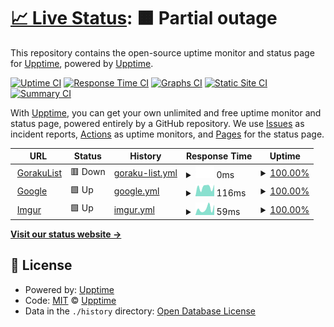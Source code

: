 # [📈 Live Status](http://status.gorakulist.kr/): <!--live status--> **🟧 Partial outage**

This repository contains the open-source uptime monitor and status page for [Upptime](https://upptime.js.org), powered by [Upptime](https://github.com/upptime/upptime).

[![Uptime CI](https://github.com/DetegiCE/gorakulist-uptime/workflows/Uptime%20CI/badge.svg)](https://github.com/DetegiCE/gorakulist-uptime/actions?query=workflow%3A%22Uptime+CI%22)
[![Response Time CI](https://github.com/DetegiCE/gorakulist-uptime/workflows/Response%20Time%20CI/badge.svg)](https://github.com/DetegiCE/gorakulist-uptime/actions?query=workflow%3A%22Response+Time+CI%22)
[![Graphs CI](https://github.com/DetegiCE/gorakulist-uptime/workflows/Graphs%20CI/badge.svg)](https://github.com/DetegiCE/gorakulist-uptime/actions?query=workflow%3A%22Graphs+CI%22)
[![Static Site CI](https://github.com/DetegiCE/gorakulist-uptime/workflows/Static%20Site%20CI/badge.svg)](https://github.com/DetegiCE/gorakulist-uptime/actions?query=workflow%3A%22Static+Site+CI%22)
[![Summary CI](https://github.com/DetegiCE/gorakulist-uptime/workflows/Summary%20CI/badge.svg)](https://github.com/DetegiCE/gorakulist-uptime/actions?query=workflow%3A%22Summary+CI%22)

With [Upptime](https://upptime.js.org), you can get your own unlimited and free uptime monitor and status page, powered entirely by a GitHub repository. We use [Issues](https://github.com/upptime/upptime/issues) as incident reports, [Actions](https://github.com/DetegiCE/gorakulist-uptime/actions) as uptime monitors, and [Pages](http://status.gorakulist.kr/) for the status page.

<!--start: status pages-->
<!-- This summary is generated by Upptime (https://github.com/upptime/upptime) -->
<!-- Do not edit this manually, your changes will be overwritten -->
<!-- prettier-ignore -->
| URL | Status | History | Response Time | Uptime |
| --- | ------ | ------- | ------------- | ------ |
| <img alt="" src="https://favicons.githubusercontent.com/www.gorakulist.kr" height="13"> [GorakuList](https://www.gorakulist.kr/) | 🟥 Down | [goraku-list.yml](https://github.com/DetegiCE/gorakulist-uptime/commits/HEAD/history/goraku-list.yml) | <details><summary><img alt="Response time graph" src="./graphs/goraku-list/response-time-week.png" height="20"> 0ms</summary><br><a href="https://status.gorakulist.kr/history/goraku-list"><img alt="Response time 949" src="https://img.shields.io/endpoint?url=https%3A%2F%2Fraw.githubusercontent.com%2FDetegiCE%2Fgorakulist-uptime%2FHEAD%2Fapi%2Fgoraku-list%2Fresponse-time.json"></a><br><a href="https://status.gorakulist.kr/history/goraku-list"><img alt="24-hour response time 0" src="https://img.shields.io/endpoint?url=https%3A%2F%2Fraw.githubusercontent.com%2FDetegiCE%2Fgorakulist-uptime%2FHEAD%2Fapi%2Fgoraku-list%2Fresponse-time-day.json"></a><br><a href="https://status.gorakulist.kr/history/goraku-list"><img alt="7-day response time 0" src="https://img.shields.io/endpoint?url=https%3A%2F%2Fraw.githubusercontent.com%2FDetegiCE%2Fgorakulist-uptime%2FHEAD%2Fapi%2Fgoraku-list%2Fresponse-time-week.json"></a><br><a href="https://status.gorakulist.kr/history/goraku-list"><img alt="30-day response time 949" src="https://img.shields.io/endpoint?url=https%3A%2F%2Fraw.githubusercontent.com%2FDetegiCE%2Fgorakulist-uptime%2FHEAD%2Fapi%2Fgoraku-list%2Fresponse-time-month.json"></a><br><a href="https://status.gorakulist.kr/history/goraku-list"><img alt="1-year response time 949" src="https://img.shields.io/endpoint?url=https%3A%2F%2Fraw.githubusercontent.com%2FDetegiCE%2Fgorakulist-uptime%2FHEAD%2Fapi%2Fgoraku-list%2Fresponse-time-year.json"></a></details> | <details><summary><a href="https://status.gorakulist.kr/history/goraku-list">100.00%</a></summary><a href="https://status.gorakulist.kr/history/goraku-list"><img alt="All-time uptime 96.73%" src="https://img.shields.io/endpoint?url=https%3A%2F%2Fraw.githubusercontent.com%2FDetegiCE%2Fgorakulist-uptime%2FHEAD%2Fapi%2Fgoraku-list%2Fuptime.json"></a><br><a href="https://status.gorakulist.kr/history/goraku-list"><img alt="24-hour uptime 100.00%" src="https://img.shields.io/endpoint?url=https%3A%2F%2Fraw.githubusercontent.com%2FDetegiCE%2Fgorakulist-uptime%2FHEAD%2Fapi%2Fgoraku-list%2Fuptime-day.json"></a><br><a href="https://status.gorakulist.kr/history/goraku-list"><img alt="7-day uptime 100.00%" src="https://img.shields.io/endpoint?url=https%3A%2F%2Fraw.githubusercontent.com%2FDetegiCE%2Fgorakulist-uptime%2FHEAD%2Fapi%2Fgoraku-list%2Fuptime-week.json"></a><br><a href="https://status.gorakulist.kr/history/goraku-list"><img alt="30-day uptime 96.73%" src="https://img.shields.io/endpoint?url=https%3A%2F%2Fraw.githubusercontent.com%2FDetegiCE%2Fgorakulist-uptime%2FHEAD%2Fapi%2Fgoraku-list%2Fuptime-month.json"></a><br><a href="https://status.gorakulist.kr/history/goraku-list"><img alt="1-year uptime 96.73%" src="https://img.shields.io/endpoint?url=https%3A%2F%2Fraw.githubusercontent.com%2FDetegiCE%2Fgorakulist-uptime%2FHEAD%2Fapi%2Fgoraku-list%2Fuptime-year.json"></a></details>
| <img alt="" src="https://favicons.githubusercontent.com/www.google.com" height="13"> [Google](https://www.google.com) | 🟩 Up | [google.yml](https://github.com/DetegiCE/gorakulist-uptime/commits/HEAD/history/google.yml) | <details><summary><img alt="Response time graph" src="./graphs/google/response-time-week.png" height="20"> 116ms</summary><br><a href="https://status.gorakulist.kr/history/google"><img alt="Response time 110" src="https://img.shields.io/endpoint?url=https%3A%2F%2Fraw.githubusercontent.com%2FDetegiCE%2Fgorakulist-uptime%2FHEAD%2Fapi%2Fgoogle%2Fresponse-time.json"></a><br><a href="https://status.gorakulist.kr/history/google"><img alt="24-hour response time 140" src="https://img.shields.io/endpoint?url=https%3A%2F%2Fraw.githubusercontent.com%2FDetegiCE%2Fgorakulist-uptime%2FHEAD%2Fapi%2Fgoogle%2Fresponse-time-day.json"></a><br><a href="https://status.gorakulist.kr/history/google"><img alt="7-day response time 116" src="https://img.shields.io/endpoint?url=https%3A%2F%2Fraw.githubusercontent.com%2FDetegiCE%2Fgorakulist-uptime%2FHEAD%2Fapi%2Fgoogle%2Fresponse-time-week.json"></a><br><a href="https://status.gorakulist.kr/history/google"><img alt="30-day response time 110" src="https://img.shields.io/endpoint?url=https%3A%2F%2Fraw.githubusercontent.com%2FDetegiCE%2Fgorakulist-uptime%2FHEAD%2Fapi%2Fgoogle%2Fresponse-time-month.json"></a><br><a href="https://status.gorakulist.kr/history/google"><img alt="1-year response time 110" src="https://img.shields.io/endpoint?url=https%3A%2F%2Fraw.githubusercontent.com%2FDetegiCE%2Fgorakulist-uptime%2FHEAD%2Fapi%2Fgoogle%2Fresponse-time-year.json"></a></details> | <details><summary><a href="https://status.gorakulist.kr/history/google">100.00%</a></summary><a href="https://status.gorakulist.kr/history/google"><img alt="All-time uptime 100.00%" src="https://img.shields.io/endpoint?url=https%3A%2F%2Fraw.githubusercontent.com%2FDetegiCE%2Fgorakulist-uptime%2FHEAD%2Fapi%2Fgoogle%2Fuptime.json"></a><br><a href="https://status.gorakulist.kr/history/google"><img alt="24-hour uptime 100.00%" src="https://img.shields.io/endpoint?url=https%3A%2F%2Fraw.githubusercontent.com%2FDetegiCE%2Fgorakulist-uptime%2FHEAD%2Fapi%2Fgoogle%2Fuptime-day.json"></a><br><a href="https://status.gorakulist.kr/history/google"><img alt="7-day uptime 100.00%" src="https://img.shields.io/endpoint?url=https%3A%2F%2Fraw.githubusercontent.com%2FDetegiCE%2Fgorakulist-uptime%2FHEAD%2Fapi%2Fgoogle%2Fuptime-week.json"></a><br><a href="https://status.gorakulist.kr/history/google"><img alt="30-day uptime 100.00%" src="https://img.shields.io/endpoint?url=https%3A%2F%2Fraw.githubusercontent.com%2FDetegiCE%2Fgorakulist-uptime%2FHEAD%2Fapi%2Fgoogle%2Fuptime-month.json"></a><br><a href="https://status.gorakulist.kr/history/google"><img alt="1-year uptime 100.00%" src="https://img.shields.io/endpoint?url=https%3A%2F%2Fraw.githubusercontent.com%2FDetegiCE%2Fgorakulist-uptime%2FHEAD%2Fapi%2Fgoogle%2Fuptime-year.json"></a></details>
| <img alt="" src="https://favicons.githubusercontent.com/imgur.com" height="13"> [Imgur](https://imgur.com/) | 🟩 Up | [imgur.yml](https://github.com/DetegiCE/gorakulist-uptime/commits/HEAD/history/imgur.yml) | <details><summary><img alt="Response time graph" src="./graphs/imgur/response-time-week.png" height="20"> 59ms</summary><br><a href="https://status.gorakulist.kr/history/imgur"><img alt="Response time 56" src="https://img.shields.io/endpoint?url=https%3A%2F%2Fraw.githubusercontent.com%2FDetegiCE%2Fgorakulist-uptime%2FHEAD%2Fapi%2Fimgur%2Fresponse-time.json"></a><br><a href="https://status.gorakulist.kr/history/imgur"><img alt="24-hour response time 63" src="https://img.shields.io/endpoint?url=https%3A%2F%2Fraw.githubusercontent.com%2FDetegiCE%2Fgorakulist-uptime%2FHEAD%2Fapi%2Fimgur%2Fresponse-time-day.json"></a><br><a href="https://status.gorakulist.kr/history/imgur"><img alt="7-day response time 59" src="https://img.shields.io/endpoint?url=https%3A%2F%2Fraw.githubusercontent.com%2FDetegiCE%2Fgorakulist-uptime%2FHEAD%2Fapi%2Fimgur%2Fresponse-time-week.json"></a><br><a href="https://status.gorakulist.kr/history/imgur"><img alt="30-day response time 56" src="https://img.shields.io/endpoint?url=https%3A%2F%2Fraw.githubusercontent.com%2FDetegiCE%2Fgorakulist-uptime%2FHEAD%2Fapi%2Fimgur%2Fresponse-time-month.json"></a><br><a href="https://status.gorakulist.kr/history/imgur"><img alt="1-year response time 56" src="https://img.shields.io/endpoint?url=https%3A%2F%2Fraw.githubusercontent.com%2FDetegiCE%2Fgorakulist-uptime%2FHEAD%2Fapi%2Fimgur%2Fresponse-time-year.json"></a></details> | <details><summary><a href="https://status.gorakulist.kr/history/imgur">100.00%</a></summary><a href="https://status.gorakulist.kr/history/imgur"><img alt="All-time uptime 100.00%" src="https://img.shields.io/endpoint?url=https%3A%2F%2Fraw.githubusercontent.com%2FDetegiCE%2Fgorakulist-uptime%2FHEAD%2Fapi%2Fimgur%2Fuptime.json"></a><br><a href="https://status.gorakulist.kr/history/imgur"><img alt="24-hour uptime 100.00%" src="https://img.shields.io/endpoint?url=https%3A%2F%2Fraw.githubusercontent.com%2FDetegiCE%2Fgorakulist-uptime%2FHEAD%2Fapi%2Fimgur%2Fuptime-day.json"></a><br><a href="https://status.gorakulist.kr/history/imgur"><img alt="7-day uptime 100.00%" src="https://img.shields.io/endpoint?url=https%3A%2F%2Fraw.githubusercontent.com%2FDetegiCE%2Fgorakulist-uptime%2FHEAD%2Fapi%2Fimgur%2Fuptime-week.json"></a><br><a href="https://status.gorakulist.kr/history/imgur"><img alt="30-day uptime 100.00%" src="https://img.shields.io/endpoint?url=https%3A%2F%2Fraw.githubusercontent.com%2FDetegiCE%2Fgorakulist-uptime%2FHEAD%2Fapi%2Fimgur%2Fuptime-month.json"></a><br><a href="https://status.gorakulist.kr/history/imgur"><img alt="1-year uptime 100.00%" src="https://img.shields.io/endpoint?url=https%3A%2F%2Fraw.githubusercontent.com%2FDetegiCE%2Fgorakulist-uptime%2FHEAD%2Fapi%2Fimgur%2Fuptime-year.json"></a></details>

<!--end: status pages-->

[**Visit our status website →**](http://status.gorakulist.kr/)

## 📄 License

- Powered by: [Upptime](https://github.com/upptime/upptime)
- Code: [MIT](./LICENSE) © [Upptime](https://upptime.js.org)
- Data in the `./history` directory: [Open Database License](https://opendatacommons.org/licenses/odbl/1-0/)
